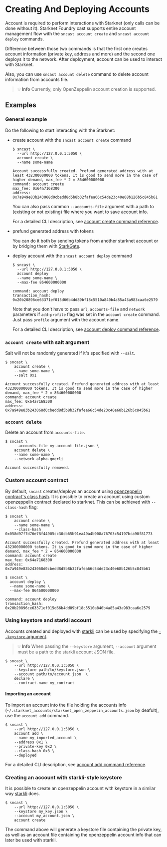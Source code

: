 # Creating And Deploying Accounts

Account is required to perform interactions with Starknet (only calls can be done without it). Starknet Foundry cast supports
entire account management flow with the `sncast account create` and `sncast account deploy` commands.

Difference between those two commands is that the first one creates account information (private key, address and more)
and the second one deploys it to the network. After deployment, account can be used to interact with Starknet.

Also, you can use  `sncast account delete` command to delete account information from accounts file.

> 💡 **Info**
> Currently, only OpenZeppelin account creation is supported.

## Examples

### General example

Do the following to start interacting with the Starknet:

- create account with the `sncast account create` command

    ```shell
    $ sncast \
      --url http://127.0.0.1:5050 \
      account create \
      --name some-name
      
    Account successfully created. Prefund generated address with at least 432300000000 tokens. It is good to send more in the case of higher demand, max_fee * 2 = 864600000000
    command: account create
    max_fee: 0x64a7168300
    address: 0x7a949e83b243068d0cbedd8d5b8b32fafea66c54de23c40e68b126b5c845b61
    ```

    You can also pass common `--accounts-file` argument with a path to (existing or not existing) file where you want to save account info.
    
    For a detailed CLI description, see [account create command reference](../appendix/cast/account/create.md).


- prefund generated address with tokens
  
    You can do it both by sending tokens from another starknet account or by bridging them with [StarkGate](https://starkgate.starknet.io/).


- deploy account with the `sncast account deploy` command

    ```shell
    $ sncast \
      --url http://127.0.0.1:5050 \
      account deploy
      --name some-name \
      --max-fee 864600000000
    
    command: account deploy
    transaction_hash: 0x20b20896ce63371ef015d66b4dd89bf18c5510a840b4a85a43a983caa6e2579
    ```
  
    Note that you don't have to pass `url`, `accounts-file` and `network` parameters if `add-profile` flag
    was set in the `account create` command. Just pass `profile` argument with the account name.
    
    For a detailed CLI description, see [account deploy command reference](../appendix/cast/account/deploy.md).


### `account create` with salt argument

Salt will not be randomly generated if it's specified with `--salt`.

```shell
$ sncast \
    account create \
    --name some-name \
    --salt 0x1
  
Account successfully created. Prefund generated address with at least 432300000000 tokens. It is good to send more in the case of higher demand, max_fee * 2 = 864600000000
command: account create
max_fee: 0x64a7168300
address: 0x7a949e83b243068d0cbedd8d5b8b32fafea66c54de23c40e68b126b5c845b61
```
### `account delete`

Delete an account from `accounts-file`.

```shell
$ sncast \
    --accounts-file my-account-file.json \
    account delete \
    --name some-name \
    --network alpha-goerli
  
Account successfully removed.
```

### Custom account contract

By default, `sncast` creates/deploys an account using [openzeppelin contract's class hash](https://starkscan.co/class/0x058d97f7d76e78f44905cc30cb65b91ea49a4b908a76703c54197bca90f81773).
It is possible to create an account using custom openzeppelin contract declared to starknet. This can be achieved
with `--class-hash` flag:

```shell
$ sncast \
    account create \
    --name some-name \
    --class-hash 0x058d97f7d76e78f44905cc30cb65b91ea49a4b908a76703c54197bca90f81773

Account successfully created. Prefund generated address with at least 432300000000 tokens. It is good to send more in the case of higher demand, max_fee * 2 = 864600000000
command: account create
max_fee: 0x64a7168300
address: 0x7a949e83b243068d0cbedd8d5b8b32fafea66c54de23c40e68b126b5c845b61

$ sncast \
  account deploy \
  --name some-name \
  --max-fee 864600000000

command: account deploy
transaction_hash: 0x20b20896ce63371ef015d66b4dd89bf18c5510a840b4a85a43a983caa6e2579
```

### Using keystore and starkli account

Accounts created and deployed with [starkli](https://book.starkli.rs/accounts#accounts) can be used by specifying the [`--keystore` argument](../appendix/cast/common.md#--keystore--k-path_to_keystore_file).

> 💡 **Info**
> When passing the `--keystore` argument, `--account` argument must be a path to the starkli account JSON file.

```shell
$ sncast \
    --url http://127.0.0.1:5050 \
    --keystore path/to/keystore.json \
    --account path/to/account.json  \
    declare \
    --contract-name my_contract
```

#### Importing an account

To import an account into the file holding the accounts info (`~/.starknet_accounts/starknet_open_zeppelin_accounts.json` by deafult), use the `account add` command.

```shell
$ sncast \
    --url http://127.0.0.1:5050 \
    account add \
    --name my_imported_account \
    --address 0x1 \
    --private-key 0x2 \
    --class-hash 0x3 \
    --deployed
```

For a detailed CLI description, see [account add command reference](../appendix/cast/account/add.md).

### Creating an account with starkli-style keystore

It is possible to create an openzeppelin account with keystore in a similar way [starkli](https://book.starkli.rs/accounts#accounts) does.

```shell
$ sncast \
    --url http://127.0.0.1:5050 \
    --keystore my_key.json \
    --account my_account.json \
    account create
```

The command above will generate a keystore file containing the private key, as well as an account file containing the openzeppelin account info that can later be used with starkli.
